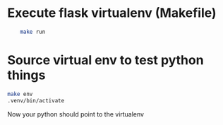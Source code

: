 # Execute flask virtualenv (Makefile)

```bash
    make run
```` 

# Source virtual env to test python things

```bash
make env
.venv/bin/activate
```

Now your python should point to the virtualenv 

